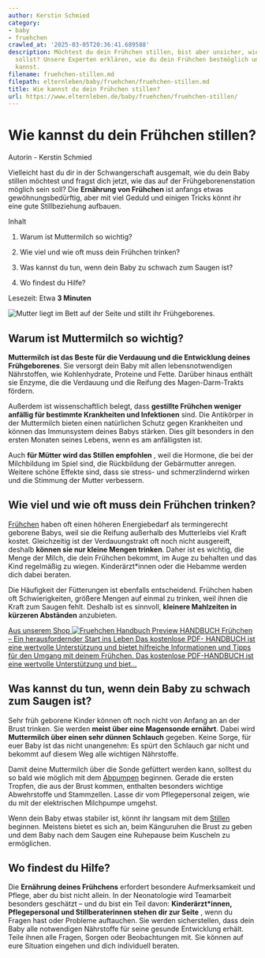 ```yaml
---
author: Kerstin Schmied
category:
- baby
- fruehchen
crawled_at: '2025-03-05T20:36:41.689588'
description: Möchtest du dein Frühchen stillen, bist aber unsicher, wie du vorgehen
  sollst? Unsere Experten erklären, wie du dein Frühchen bestmöglich unterstützen
  kannst.
filename: fruehchen-stillen.md
filepath: elternleben/baby/fruehchen/fruehchen-stillen.md
title: Wie kannst du dein Frühchen stillen?
url: https://www.elternleben.de/baby/fruehchen/fruehchen-stillen/
---
```


#  Wie kannst du dein Frühchen stillen?

Autorin - Kerstin Schmied

Vielleicht hast du dir in der Schwangerschaft ausgemalt, wie du dein Baby
stillen möchtest und fragst dich jetzt, wie das auf der Frühgeborenenstation
möglich sein soll? Die **Ernährung von Frühchen** ist anfangs etwas
gewöhnungsbedürftig, aber mit viel Geduld und einigen Tricks könnt ihr eine
gute Stillbeziehung aufbauen.

Inhalt

1. Warum ist Muttermilch so wichtig?

2. Wie viel und wie oft muss dein Frühchen trinken?

3. Was kannst du tun, wenn dein Baby zu schwach zum Saugen ist?

4. Wo findest du Hilfe?

Lesezeit: Etwa **3 Minuten**

![Mutter liegt im Bett auf der Seite und stillt ihr
Frühgeborenes.](/fileadmin/_processed_/e/6/csm_Ha__ufige_Fragen_Wie_kannst_du_dein_Fru__chen_stillen__iStock-1322515753_Klein_c36ec71487.jpg)

##  Warum ist Muttermilch so wichtig?

**Muttermilch ist das Beste für die Verdauung und die Entwicklung deines
Frühgeborenes**. Sie versorgt dein Baby mit allen lebensnotwendigen
Nährstoffen, wie Kohlenhydrate, Proteine und Fette. Darüber hinaus enthält sie
Enzyme, die die Verdauung und die Reifung des Magen-Darm-Trakts fördern.

Außerdem ist wissenschaftlich belegt, dass **gestillte Frühchen weniger
anfällig für bestimmte Krankheiten und Infektionen** sind. Die Antikörper in
der Muttermilch bieten einen natürlichen Schutz gegen Krankheiten und können
das Immunsystem deines Babys stärken. Dies gilt besonders in den ersten
Monaten seines Lebens, wenn es am anfälligsten ist.

Auch **für Mütter wird das Stillen empfohlen** , weil die Hormone, die bei der
Milchbildung im Spiel sind, die Rückbildung der Gebärmutter anregen. Weitere
schöne Effekte sind, dass sie stress- und schmerzlindernd wirken und die
Stimmung der Mutter verbessern.

##  Wie viel und wie oft muss dein Frühchen trinken?

[Frühchen](https://www.elternleben.de/haeufige-fragen/fruehchen/) haben oft
einen höheren Energiebedarf als termingerecht geborene Babys, weil sie die
Reifung außerhalb des Mutterleibs viel Kraft kostet. Gleichzeitig ist der
Verdauungstrakt oft noch nicht ausgereift, deshalb **können sie nur kleine
Mengen trinken**. Daher ist es wichtig, die Menge der Milch, die dein Frühchen
bekommt, im Auge zu behalten und das Kind regelmäßig zu wiegen.
Kinderärzt*innen oder die Hebamme werden dich dabei beraten.

Die Häufigkeit der Fütterungen ist ebenfalls entscheidend. Frühchen haben oft
Schwierigkeiten, größere Mengen auf einmal zu trinken, weil ihnen die Kraft
zum Saugen fehlt. Deshalb ist es sinnvoll, **kleinere Mahlzeiten in kürzeren
Abständen** anzubieten.

[ Aus unserem Shop ![Fruehchen Handbuch
Preview](/fileadmin/_processed_/5/0/csm_Fruehchen_Handbuch_Doppelseitiger_Teaser_c68d3f7001.jpg)
HANDBUCH Frühchen – Ein herausfordernder Start ins Leben Das kostenlose PDF-
HANDBUCH ist eine wertvolle Unterstützung und bietet hilfreiche Informationen
und Tipps für den Umgang mit deinem Frühchen. Das kostenlose PDF-HANDBUCH ist
eine wertvolle Unterstützung und biet…  ](/shop/handbuch-fruehchen/)

##  Was kannst du tun, wenn dein Baby zu schwach zum Saugen ist?

Sehr früh geborene Kinder können oft noch nicht von Anfang an an der Brust
trinken. Sie werden **meist über eine Magensonde ernährt**. Dabei wird
**Muttermilch über einen sehr dünnen Schlauch** gegeben. Keine Sorge, für euer
Baby ist das nicht unangenehm: Es spürt den Schlauch gar nicht und bekommt auf
diesem Weg alle wichtigen Nährstoffe.

Damit deine Muttermilch über die Sonde gefüttert werden kann, solltest du so
bald wie möglich mit dem
[Abpumpen](https://www.elternleben.de/baby/stillen/milch-abpumpen/) beginnen.
Gerade die ersten Tropfen, die aus der Brust kommen, enthalten besonders
wichtige Abwehrstoffe und Stammzellen. Lasse dir vom Pflegepersonal zeigen,
wie du mit der elektrischen Milchpumpe umgehst.

Wenn dein Baby etwas stabiler ist, könnt ihr langsam mit dem
[Stillen](https://www.elternleben.de/haeufige-fragen/stillen/) beginnen.
Meistens bietet es sich an, beim Känguruhen die Brust zu geben und dem Baby
nach dem Saugen eine Ruhepause beim Kuscheln zu ermöglichen.

##  Wo findest du Hilfe?

Die **Ernährung deines Frühchens** erfordert besondere Aufmerksamkeit und
Pflege, aber du bist nicht allein. In der Neonatologie wird Teamarbeit
besonders geschätzt – und du bist ein Teil davon: **Kinderärzt*innen,
Pflegepersonal und Stillberaterinnen stehen dir zur Seite** , wenn du Fragen
hast oder Probleme auftauchen. Sie werden sicherstellen, dass dein Baby alle
notwendigen Nährstoffe für seine gesunde Entwicklung erhält. Teile ihnen alle
Fragen, Sorgen oder Beobachtungen mit. Sie können auf eure Situation eingehen
und dich individuell beraten.

